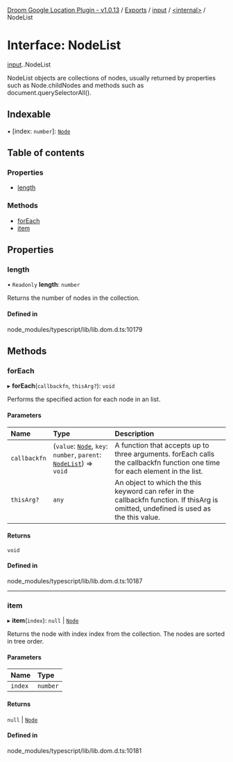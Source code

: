 [Droom Google Location Plugin - v1.0.13](../README.md) / [Exports](../modules.md) / [input](../modules/input.md) / [<internal\>](../modules/input._internal_.md) / NodeList

# Interface: NodeList

[input](../modules/input.md).[<internal>](../modules/input._internal_.md).NodeList

NodeList objects are collections of nodes, usually returned by properties such as Node.childNodes and methods such as document.querySelectorAll().

## Indexable

▪ [index: `number`]: [`Node`](../modules/input._internal_.md#node)

## Table of contents

### Properties

- [length](input._internal_.NodeList.md#length)

### Methods

- [forEach](input._internal_.NodeList.md#foreach)
- [item](input._internal_.NodeList.md#item)

## Properties

### length

• `Readonly` **length**: `number`

Returns the number of nodes in the collection.

#### Defined in

node_modules/typescript/lib/lib.dom.d.ts:10179

## Methods

### forEach

▸ **forEach**(`callbackfn`, `thisArg?`): `void`

Performs the specified action for each node in an list.

#### Parameters

| Name | Type | Description |
| :------ | :------ | :------ |
| `callbackfn` | (`value`: [`Node`](../modules/input._internal_.md#node), `key`: `number`, `parent`: [`NodeList`](../modules/input._internal_.md#nodelist)) => `void` | A function that accepts up to three arguments. forEach calls the callbackfn function one time for each element in the list. |
| `thisArg?` | `any` | An object to which the this keyword can refer in the callbackfn function. If thisArg is omitted, undefined is used as the this value. |

#### Returns

`void`

#### Defined in

node_modules/typescript/lib/lib.dom.d.ts:10187

___

### item

▸ **item**(`index`): ``null`` \| [`Node`](../modules/input._internal_.md#node)

Returns the node with index index from the collection. The nodes are sorted in tree order.

#### Parameters

| Name | Type |
| :------ | :------ |
| `index` | `number` |

#### Returns

``null`` \| [`Node`](../modules/input._internal_.md#node)

#### Defined in

node_modules/typescript/lib/lib.dom.d.ts:10181
